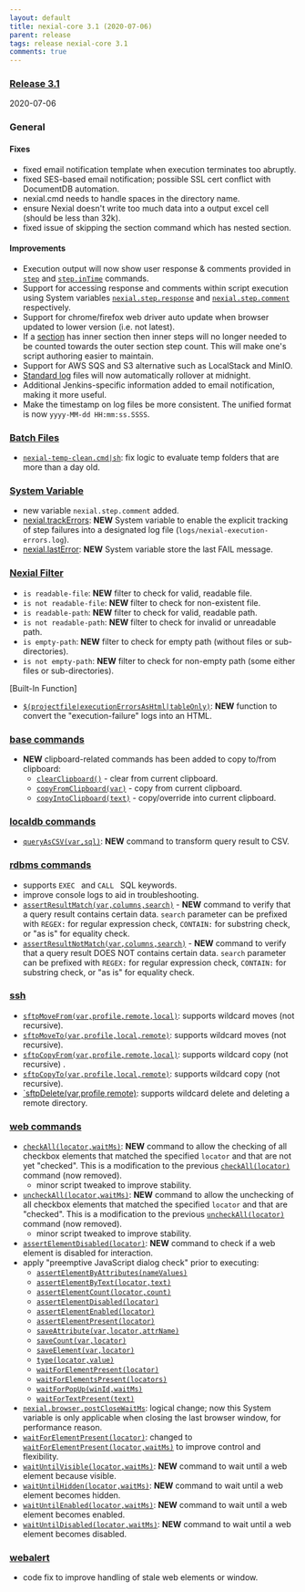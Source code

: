 ```yaml
---
layout: default
title: nexial-core 3.1 (2020-07-06)
parent: release
tags: release nexial-core 3.1
comments: true
---
```


### <a href="https://github.com/nexiality/nexial-core/releases/tag/nexial-core-v3.1_852" class="external-link" target="_nexial_link">Release 3.1</a>
2020-07-06


### General
#### Fixes
- fixed email notification template when execution terminates too abruptly.
- fixed SES-based email notification; possible SSL cert conflict with DocumentDB automation. 
- nexial.cmd needs to handle spaces in the directory name.
- ensure Nexial doesn't write too much data into a output excel cell (should be less than 32k).
- fixed issue of skipping the section command which has nested section.
#### Improvements
- Execution output will now show user response & comments provided in [`step`](../commands/step) and 
  [`step.inTime`](../commands/step.inTime) commands.
- Support for accessing response and comments within script execution using System variables 
  [`nexial.step.response`](../systemvars/index.html#nexial.step.response) and 
  [`nexial.step.comment`](../systemvars/index.html#nexial.step.comment) respectively.
- Support for chrome/firefox web driver auto update when browser updated to lower version (i.e. not latest).
- If a [section](../commands/base/section(steps)) has inner section then inner steps will no longer needed to be 
  counted towards the outer section step count. This will make one's script authoring easier to maintain.
- Support for AWS SQS and S3 alternative such as LocalStack and MinIO.
- [Standard log](../userguide/ExecutionLogs#standard-log) files will now automatically rollover at midnight. 
- Additional Jenkins-specific information added to email notification, making it more useful.
- Make the timestamp on log files be more consistent. The unified format is now `yyyy-MM-dd HH:mm:ss.SSSS`.


### [Batch Files](../userguide/BatchFiles)
- [`nexial-temp-clean.cmd|sh`](../userguide/BatchFiles#nexial-temp-clean): fix logic to evaluate temp folders that 
  are more than a day old.


### [System Variable](../systemvars)
- new variable `nexial.step.comment` added.
- [nexial.trackErrors](../systemvars/index#nexial.trackErrors): **NEW** System variable to enable the explicit tracking
  of step failures into a designated log file (`logs/nexial-execution-errors.log`).
- [nexial.lastError](../systemvars/index#[nexial.lastError): **NEW** System variable store the last FAIL message.


### [Nexial Filter](../flowcontrols/filter)
- `is readable-file`: **NEW** filter to check for valid, readable file.
- `is not readable-file`: **NEW** filter to check for non-existent file.
- `is readable-path`: **NEW** filter to check for valid, readable path.
- `is not readable-path`: **NEW** filter to check for invalid or unreadable path.
- `is empty-path`: **NEW** filter to check for empty path (without files or sub-directories).
- `is not empty-path`: **NEW** filter to check for non-empty path (some either files or sub-directories).


[Built-In Function]
- [`$(projectfile|executionErrorsAsHtml|tableOnly)`](../function/projectfile/index.html#project.executionErrorsAsHtml): 
  **NEW** function to convert the "execution-failure" logs into an HTML.


### [base commands](../commands/base)
- **NEW** clipboard-related commands has been added to copy to/from clipboard:
  - [`clearClipboard()`](../commands/base/clearClipboard()) - clear from current clipboard.
  - [`copyFromClipboard(var)`](../commands/base/copyFromClipboard(var)) - copy from current clipboard.
  - [`copyIntoClipboard(text)`](../commands/base/copyIntoClipboard(text)) - copy/override into current clipboard.


### [localdb commands](../commands/localdb)
- [`queryAsCSV(var,sql)`](../commands/localdb/queryAsCSV(var,sql)): **NEW** command to transform query result to CSV.


### [rdbms commands](../commands/rdbms)
- supports `EXEC ` and `CALL ` SQL keywords.
- improve console logs to aid in troubleshooting.
- [`assertResultMatch(var,columns,search)`](../commands/rdbms/assertResultMatch(var,columns,search)) - **NEW** command 
  to verify that a query result contains certain data. `search` parameter can be prefixed with `REGEX:` for regular 
  expression check, `CONTAIN:` for substring check, or "as is" for equality check.
- [`assertResultNotMatch(var,columns,search)`](../commands/rdbms/assertResultNotMatch(var,columns,search)) - **NEW** 
  command to verify that a query result DOES NOT contains certain data. `search` parameter can be prefixed with 
  `REGEX:` for regular expression check, `CONTAIN:` for substring check, or "as is" for equality check. 


### [ssh](../commands/ssh)
- [`sftpMoveFrom(var,profile,remote,local)`](../commands/ssh/sftpMoveFrom(var,profile,remote,local)): supports 
  wildcard moves (not recursive).
- [`sftpMoveTo(var,profile,local,remote)`](../commands/ssh/sftpMoveTo(var,profile,local,remote)): supports wildcard 
  moves (not recursive).
- [`sftpCopyFrom(var,profile,remote,local)`](../commands/ssh/sftpCopyFrom(var,profile,remote,local)): supports wildcard 
  copy (not recursive) .
- [`sftpCopyTo(var,profile,local,remote)`](../commands/ssh/sftpCopyTo(var,profile,local,remote)): supports wildcard 
  copy (not recursive).
- [`sftpDelete(var,profile,remote)](../commands/ssh/sftpDelete(var,profile,remote)): supports wildcard delete and 
  deleting a remote directory. 


### [web commands](../commands/web)
- [`checkAll(locator,waitMs)`](../commands/web/checkAll(locator,waitMs)): **NEW** command to allow the checking of all 
  checkbox elements that matched the specified `locator` and that are not yet "checked". This is a modification to
  the previous [`checkAll(locator)`](../commands/web/checkAll(locator)) command (now removed).
  - minor script tweaked to improve stability.
- [`uncheckAll(locator,waitMs)`](../commands/web/uncheckAll(locator,waitMs)): **NEW** command to allow the unchecking of 
  all checkbox elements that matched the specified `locator` and that are "checked". This is a modification to
  the previous [`uncheckAll(locator)`](../commands/web/checkAll(locator)) command (now removed).
  - minor script tweaked to improve stability.
- [`assertElementDisabled(locator)`](../commands/web/assertElementDisabled(locator)): **NEW** command to check if a web
  element is disabled for interaction.
- apply "preemptive JavaScript dialog check" prior to executing:
  - [`assertElementByAttributes(nameValues)`](../commands/web/assertElementByAttributes(nameValues))
  - [`assertElementByText(locator,text)`](../commands/web/assertElementByText(locator,text))
  - [`assertElementCount(locator,count)`](../commands/web/assertElementCount(locator,count))
  - [`assertElementDisabled(locator)`](../commands/web/assertElementDisabled(locator))
  - [`assertElementEnabled(locator)`](../commands/web/assertElementEnabled(locator))
  - [`assertElementPresent(locator)`](../commands/web/assertElementPresent(locator))
  - [`saveAttribute(var,locator,attrName)`](../commands/web/saveAttribute(var,locator,attrName))
  - [`saveCount(var,locator)`](../commands/web/saveCount(var,locator))
  - [`saveElement(var,locator)`](../commands/web/saveElement(var,locator))
  - [`type(locator,value)`](../commands/web/type(locator,value))
  - [`waitForElementPresent(locator)`](../commands/web/waitForElementPresent(locator))
  - [`waitForElementsPresent(locators)`](../commands/web/waitForElementsPresent(locators))
  - [`waitForPopUp(winId,waitMs)`](../commands/web/waitForPopUp(winId,waitMs))
  - [`waitForTextPresent(text)`](../commands/web/waitForTextPresent(text))
- [`nexial.browser.postCloseWaitMs`](../systemvars/index#nexial.browser.postCloseWaitMs): logical change; now this 
  System variable is only applicable when closing the last browser window, for performance reason.
- [`waitForElementPresent(locator)`](../commands/web/waitForElementPresent(locator)): changed to 
  [`waitForElementPresent(locator,waitMs)`](../commands/web/waitForElementPresent(locator,waitMs)) to improve control 
  and flexibility.
- [`waitUntilVisible(locator,waitMs)`](waitUntilVisible(locator,waitMs)): **NEW** command to wait until a web element 
  because visible.
- [`waitUntilHidden(locator,waitMs)`](waitUntilHidden(locator,waitMs)): **NEW** command to wait until a web element 
  becomes hidden.
- [`waitUntilEnabled(locator,waitMs)`](waitUntilEnabled(locator,waitMs)): **NEW** command to wait until a web element 
  becomes enabled.
- [`waitUntilDisabled(locator,waitMs)`](waitUntilDisabled(locator,waitMs)): **NEW** command to wait until a web element 
  becomes disabled.


### [webalert](../commands/webalert)
- code fix to improve handling of stale web elements or window.
